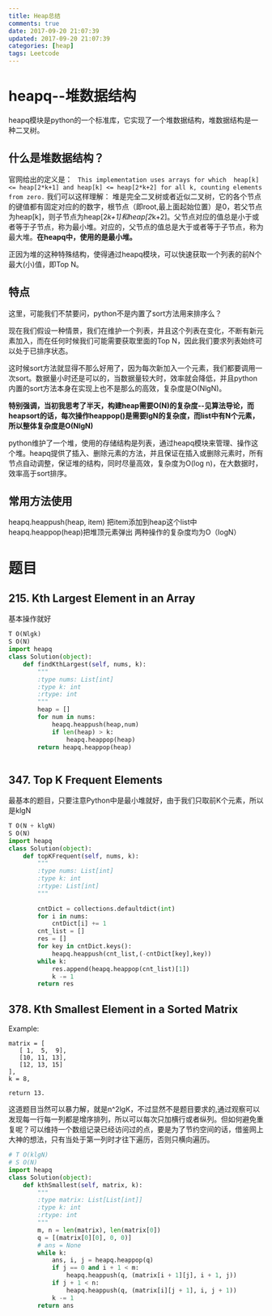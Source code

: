```yaml
---
title: Heap总结
comments: true
date: 2017-09-20 21:07:39
updated: 2017-09-20 21:07:39
categories: [heap]
tags: Leetcode
---
```

# heapq--堆数据结构

heapq模块是python的一个标准库，它实现了一个堆数据结构，堆数据结构是一种二叉树。

## 什么是堆数据结构？

官网给出的定义是：
`
This implementation uses arrays for which 
heap[k] <= heap[2*k+1] and heap[k] <= heap[2*k+2]
for all k, counting elements from zero.`
我们可以这样理解：
堆是完全二叉树或者近似二叉树，它的各个节点的键值都有固定对应的的数字，根节点（即root,最上面起始位置）是0，若父节点为heap[k]，则子节点为heap[2*k+1]和heap[2*k+2]。父节点对应的值总是小于或者等于子节点，称为最小堆。对应的，父节点的值总是大于或者等于子节点，称为最大堆。**在heapq中，使用的是最小堆。**

正因为堆的这种特殊结构，使得通过heapq模块，可以快速获取一个列表的前N个最大(小)值，即Top N。

## 特点 
这里，可能我们不禁要问，python不是内置了sort方法用来排序么？

现在我们假设一种情景，我们在维护一个列表，并且这个列表在变化，不断有新元素加入，而在任何时候我们可能需要获取里面的Top N，因此我们要求列表始终可以处于已排序状态。

这时候sort方法就显得不那么好用了，因为每次新加入一个元素，我们都要调用一次sort。数据量小时还是可以的，当数据量较大时，效率就会降低，并且python内置的sort方法本身在实现上也不是那么的高效，复杂度是O(NlgN)。

**特别强调，当初我思考了半天，构建heap需要O(N)的复杂度--见算法导论，而heapsort的话，每次操作heappop()是需要lgN的复杂度，而list中有N个元素，所以整体复杂度是O(NlgN)**

python维护了一个堆，使用的存储结构是列表，通过heapq模块来管理、操作这个堆。heapq提供了插入、删除元素的方法，并且保证在插入或删除元素时，所有节点自动调整，保证堆的结构，同时尽量高效，复杂度为O(log n)，在大数据时，效率高于sort排序。

## 常用方法使用
heapq.heappush(heap, item) 把item添加到heap这个list中  
heapq.heappop(heap)把堆顶元素弹出
两种操作的复杂度均为O（logN）

# 题目
## 215. Kth Largest Element in an Array
基本操作就好

```python
T O(Nlgk)
S O(N)
import heapq
class Solution(object):
    def findKthLargest(self, nums, k):
        """
        :type nums: List[int]
        :type k: int
        :rtype: int
        """
        heap = []
        for num in nums:
            heapq.heappush(heap,num)
            if len(heap) > k:
                heapq.heappop(heap)
        return heapq.heappop(heap)
        
```
## 347. Top K Frequent Elements
最基本的题目，只要注意Python中是最小堆就好，由于我们只取前K个元素，所以是klgN

```python
T O(N + klgN)
S O(N)
import heapq
class Solution(object):
    def topKFrequent(self, nums, k):
        """
        :type nums: List[int]
        :type k: int
        :rtype: List[int]
        """
        
        cntDict = collections.defaultdict(int)
        for i in nums:
            cntDict[i] += 1
        cnt_list = []
        res = []
        for key in cntDict.keys():
            heapq.heappush(cnt_list,(-cntDict[key],key))
        while k:
            res.append(heapq.heappop(cnt_list)[1])
            k -= 1
        return res
```

## 378. Kth Smallest Element in a Sorted Matrix
Example:

```
matrix = [
   [ 1,  5,  9],
   [10, 11, 13],
   [12, 13, 15]
],
k = 8,

return 13.
```
这道题目当然可以暴力解，就是n^2lgK，不过显然不是题目要求的,通过观察可以发现每一行每一列都是增序排列，所以可以每次只加横行或者纵列。但如何避免重复呢？可以维持一个数组记录已经访问过的点，要是为了节约空间的话，借鉴网上大神的想法，只有当处于第一列时才往下遍历，否则只横向遍历。

```python
# T O(klgN)
# S O(N)
import heapq
class Solution(object):
    def kthSmallest(self, matrix, k):
        """
        :type matrix: List[List[int]]
        :type k: int
        :rtype: int
        """
        m, n = len(matrix), len(matrix[0])
        q = [(matrix[0][0], 0, 0)]
        # ans = None
        while k:
            ans, i, j = heapq.heappop(q)
            if j == 0 and i + 1 < m:
                heapq.heappush(q, (matrix[i + 1][j], i + 1, j))
            if j + 1 < n:
                heapq.heappush(q, (matrix[i][j + 1], i, j + 1))
            k -= 1
        return ans
```